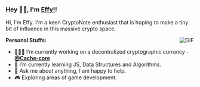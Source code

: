 ### Hey 👋🏽, I'm [Effy!](https://github.com/en4orcer)! 

Hi, I'm Effy. I'm a keen CryptoNote enthusiast that is hoping to make a tiny bit of influence in this massive crypto space.

<img align="right" alt="GIF" src="https://media.giphy.com/media/836HiJc7pgzy8iNXCn/giphy.gif" />
  
**Personal Stuffs:**

- 👨🏽‍💻 I’m currently working on a decentralized cryptographic currency - **[@Cache-core](https://github.com/cache-core)**
- 🌱 I’m currently learning JS, Data Structures and Algorithms.
- 💬 Ask me about anything, I am happy to help.
- 🎮 Exploring areas of game development.

<br />
<br />
